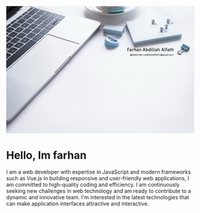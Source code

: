 <img src="bg.png" alt="" />
<h1>Hello, Im farhan</h1>
<p>I am a web developer with expertise in JavaScript and modern frameworks such as Vue.js in building responsive and user-friendly web applications, 
  I am committed to high-quality coding and efficiency. I am continuously seeking new challenges in web technology and am ready to contribute to a dynamic 
  and innovative team. I'm interested in the latest technologies that can make application interfaces attractive and interactive.</p>
